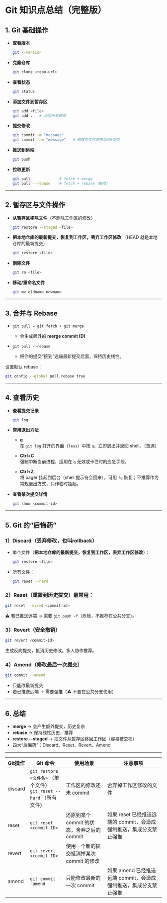 # Git 知识点总结（完整版）

## 1. Git 基础操作

* **查看版本**

  ```bash
  git --version
  ```
* **克隆仓库**

  ```bash
  git clone <repo-url>
  ```
* **查看状态**

  ```bash
  git status
  ```
* **添加文件到暂存区**

  ```bash
  git add <file>
  git add .   # 添加所有修改
  ```
* **提交修改**

  ```bash
  git commit -m "message"
  git commit -am "message"   # 修改的文件直接添加+提交
  ```
* **推送到远端**

  ```bash
  git push
  ```
* **拉取更新**

  ```bash
  git pull             # fetch + merge
  git pull --rebase    # fetch + rebase（推荐）
  ```

---

## 2. 暂存区与文件操作

* **从暂存区移除文件**（不删除工作区的修改）

  ```bash
  git restore --staged <file>
  ```
* **把本地仓库的最新提交，恢复到工作区，丢弃工作区修改**
（HEAD 就是本地仓库的最新提交）

  ```bash
  git restore <file>
  ```
* **删除文件**

  ```bash
  git rm <file>
  ```
* **移动/重命名文件**

  ```bash
  git mv oldname newname
  ```

---

## 3. 合并与 Rebase

* `git pull = git fetch + git merge`

  * 会生成额外的 **merge commit (D)**
* `git pull --rebase`

  * 把你的提交“接到”远端最新提交后面，保持历史线性。

设置默认 rebase：

```bash
git config --global pull.rebase true
```

---

## 4. 查看历史

* **查看提交记录**

  ```bash
  git log
  ```


* **常用退出方法**
  - **q**  
  在 `git log` 打开的界面（`less`）中按 `q`，立即退出并返回 shell。（首选）

  - **Ctrl+C**  
  强制中断当前进程，适用在 `q` 无效或卡住时的应急手段。

   - **Ctrl+Z**  
  将 pager 挂起到后台（shell 提示符会回来），可用 `fg` 恢复；不推荐作为常规退出方式，只作临时挂起。
  

* **查看某次提交详情**

  ```bash
  git show <commit-id>
  ```

---

## 5. Git 的“后悔药”

### 1）Discard（丢弃修改，也叫rollback）

* 单个文件（**把本地仓库的最新提交，恢复到工作区，丢弃工作区修改**）：

  ```bash
  git restore <file>
  ```
* 所有文件：

  ```bash
  git reset --hard
  ```

### 2）Reset（重置到历史提交）最常用：

```bash
git reset --mixed <commit-id>
```

⚠️ 若已推送远端 → 需要 `git push -f`（危险，不推荐在公共分支）。

### 3）Revert（安全撤销）

```bash
git revert <commit-id>
```

生成反向提交，抵消历史修改。多人协作推荐。

### 4）Amend（修改最后一次提交）

```bash
git commit --amend
```

* 只能改最新提交
* 若已推送远端 → 需要强推（⚠️ 不要在公共分支使用）

---

## 6. 总结

* **merge** → 会产生额外提交，历史复杂
* **rebase** → 保持线性历史，推荐
* **restore --staged** → 把文件从暂存区移回工作区（容易被忽视）
* 四大“后悔药”：Discard、Reset、Revert、Amend

---

 | Git操作  | Git 命令                           | 使用场景                          | 注意事项                                                                 |
|----------|------------------------------------|-----------------------------------|--------------------------------------------------------------------------|
| discard  | `git restore <文件名>` （单个文件）<br>`git reset --hard` （所有文件） | 工作区的修改还未 commit             | 舍弃掉工作区修改的文件                                                    |
| reset    | `git reset <commit ID>`            | 还原到某个 commit 的状态，舍弃之后的 commit | 如果 reset 已经推送远端的 commit，会造成强制推送，集成分支禁止强推                       |
| revert   | `git revert <commit ID>`           | 使用一个新的提交抵消掉某次 commit 的修改 |                                                                          |
| amend    | `git commit --amend`               | 只能修改最新的一次 commit           | 如果 amend 已经推送远端 commit，会造成强制推送，集成分支禁止强推                         |
